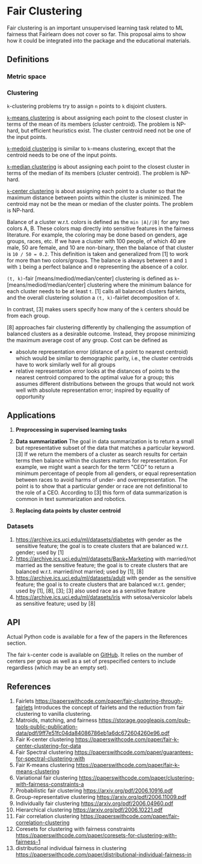 # Fair Clustering

Fair clustering is an important unsupervised learning task related to ML
fairness that Fairlearn does not cover so far.
This proposal aims to show how it could be integrated into the package and
the educational materials.

## Definitions

### Metric space

### Clustering

`k`-clustering problems try to assign `n` points to `k` disjoint clusters.

[`k`-means clustering](https://en.wikipedia.org/wiki/K-means_clustering)
is about assigning each point to the closest cluster in terms of the mean of
its members (cluster centroid). The problem is NP-hard, but efficient
heuristics exist. The cluster centroid need not be one of the input points.

[`k`-medoid clustering](https://en.wikipedia.org/wiki/K-medoids) is similar
to `k`-means clustering, except that the centroid needs to be one of the input
points.

[`k`-median clustering](https://en.wikipedia.org/wiki/K-medians_clustering)
is about assigning each point to the closest cluster in terms of the median
of its members (cluster centroid). The problem is NP-hard.

[`k`-center clustering](http://personal.psu.edu/jol2/course/stat597e/notes2/kcenter.pdf)
is about assigning each point to a cluster so that the maximum distance
between points within the cluster is minimized. The centroid may not be the
mean or median of the cluster points. The problem is NP-hard.

Balance of a cluster w.r.t. colors is defined as the `min |A|/|B|` for any
two colors A, B. These colors map directly into sensitive features in the
fairness literature. For example, the coloring may be done based on genders,
age groups, races, etc.
If we have a cluster with 100 people, of which 40 are male, 50 are female, and
10 are non-binary, then the balance of that cluster is `10 / 50 = 0.2`.
This definition is taken and generalized from [1] to work for more than two
colors/groups. The balance is always between `0` and `1` with `1` being a
perfect balance and `0` representing the absence of a color.

`(t, k)`-fair [means/mediod/median/center] clustering is defined as
`k`-[means/mediod/median/center] clustering where the minimum balance for each
cluster needs to be at least `t`. [1] calls all balanced clusters fairlets,
and the overall clustering solution a `(t, k)`-fairlet decomposition of `X`.

In contrast, [3] makes users specify how many of the `k` centers should be
from each group. 

[8] approaches fair clustering differently by challenging the assumption of
balanced clusters as a desirable outcome. Instead, they propose minimizing
the maximum average cost of any group. Cost can be defined as

- absolute representation error (distance of a point to nearest centroid)
  which would be similar to demographic parity, i.e., the cluster centroids
  have to work similarly well for all groups
- relative representation error looks at the distances of points to the
  nearest centroid compared to the optimal value for a group; this assumes
  different distributions between the groups that would not work well with
  absolute representation error; inspired by equality of opportunity

## Applications

1. **Preprocessing in supervised learning tasks**

2. **Data summarization**
   The goal in data summarization is to return a small but representative
   subset of the data that matches a particular keyword. [3]
   If we return the members of a cluster as search results for certain terms
   then balance within the clusters matters for representation. For example,
   we might want a search for the term "CEO" to return a minimum percentage
   of people from all genders, or equal representation between races to avoid
   harms of under- and overrepresentation. The point is to show that a
   particular gender or race are not definitional to the role of a CEO.
   According to [3] this form of data summarization is common in text
   summarization and robotics.

3. **Replacing data points by cluster centroid**
   

### Datasets

1. https://archive.ics.uci.edu/ml/datasets/diabetes with gender as the
   sensitive feature; the goal is to create clusters that are balanced w.r.t.
   gender; used by [1]
2. https://archive.ics.uci.edu/ml/datasets/Bank+Marketing with married/not
   married as the sensitive feature; the goal is to create clusters that are
   balanced w.r.t. married/not married; used by [1], [8]
3. https://archive.ics.uci.edu/ml/datasets/adult with gender as the sensitive
   feature; the goal is to create clusters that are balanced w.r.t. gender;
   used by [1], [8], [3]; [3] also used race as a sensitive feature
4. https://archive.ics.uci.edu/ml/datasets/iris with setosa/versicolor labels
   as sensitive feature; used by [8]

## API

Actual Python code is available for a few of the papers in the References
section.

The fair `k`-center code is available on [GitHub](https://github.com/matthklein/fair_k_center_clustering).
It relies on the number of centers per group as well as a set of prespecified
centers to include regardless (which may be an empty set).

## References

1. Fairlets https://paperswithcode.com/paper/fair-clustering-through-fairlets
   Introduces the concept of fairlets and the reduction from fair clustering
   to vanilla clustering.
2. Matroids, matching, and fairness https://storage.googleapis.com/pub-tools-public-publication-data/pdf/9ff7e51fc04da84086786eb1a6dc672604260e96.pdf
3. Fair K-center clustering https://paperswithcode.com/paper/fair-k-center-clustering-for-data
4. Fair Spectral clustering https://paperswithcode.com/paper/guarantees-for-spectral-clustering-with
5. Fair K-means clustering https://paperswithcode.com/paper/fair-k-means-clustering
6. Variational fair clustering https://paperswithcode.com/paper/clustering-with-fairness-constraints-a
7. Probabilistic fair clustering https://arxiv.org/pdf/2006.10916.pdf
8. Group-representative clustering https://arxiv.org/pdf/2006.11009.pdf
9. Individually fair clustering https://arxiv.org/pdf/2006.04960.pdf
10. Hierarchical clustering https://arxiv.org/pdf/2006.10221.pdf
11. Fair correlation clustering https://paperswithcode.com/paper/fair-correlation-clustering
12. Coresets for clustering with fairness constraints https://paperswithcode.com/paper/coresets-for-clustering-with-fairness-1
13. distributional individual fairness in clustering https://paperswithcode.com/paper/distributional-individual-fairness-in